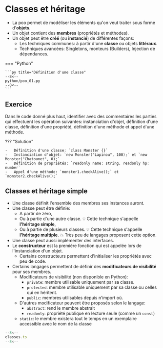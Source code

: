 # Classes et héritage

- La poo permet de modéliser les éléments qu'on veut traiter sous forme d'**objets**.
- Un objet contient des **membres** (propriétés et méthodes).
- Un objet peut être **créé** (ou **instancié**) de différentes façons:
    - Les techniques communes: à partir d'une **classe** ou objets **littéraux**.
    - Techniques avancées: Singletons, monteurs (Builders), Injection de dépendances.

=== "Python"

    ```py title="Définition d'une classe"
    --8<--
    python/poo_01.py
    --8<--
    ```

## Exercice

Dans le code donné plus haut, identifier avec des commentaires les parties qui effectuent les opération suivantes: instanciation d'objet, définition d'une classe, définition d'une propriété, définition d'une méthode et appel d'une méthode.

??? "Solution"

    -   Définition d'une classe: `class Monster {}`
    -   Instanciation d'objet: `new Monster("Lapinou", 100);` et `new Monster("Chatounet", 0);`
    -   Définition de propriétés: `readonly name: string, readonly hp: number`
    -   Appel d'une méthode: `monster1.checkAlive();` et `monster2.checkAlive();`

## Classes et héritage simple

- Une classe définit l'ensemble des membres ses instances auront.
- Une classe peut être définie:
    - A partir de zéro,
    - Ou à partie d'une autre classe. :bulb: Cette technique s'appelle **l'héritage simple**,
    - Ou à partie de plusieurs classes. :bulb: Cette technique s'appelle **l'héritage multiple**. :boom: Très peu de langages proposent cette option.
- Une classe peut aussi implémenter des interfaces.
- Le **constructeur** est la première fonction qui est appelée lors de l'instanciation d'un objet.
    - Certains constructeurs permettent d'initialiser les propriétés avec peu de code.
- Certains langages permettent de définir des **modificateurs de visibilité** pour ses membres.
    - Modificateurs de visibilité (non disponible en Python):
        - `private`: membre utilisable uniquement par sa classe.
        - `protected`: membre utilisable uniquement par sa classe ou celles qui en héritent.
        - `public`: membres utilisables depuis n'import où.
    - D'autres modificateur peuvent être proposés selon le langage:
        - `abstract`: rend le membre abstrait
        - `readonly`: propriété publique en lecture seule (comme un `const`)
    - `static`: le membre existera tout le temps en un exemplaire accessible avec le nom de la classe

```ts title="Définition de deux classes dont une qui hérite de l'autre"
--8<--
classes.ts
--8<--
```
